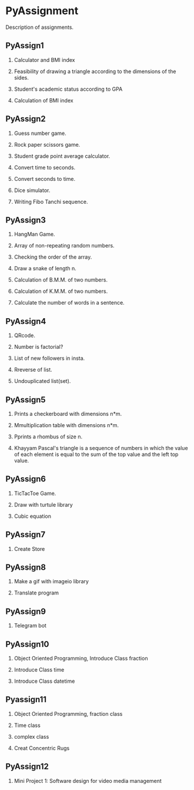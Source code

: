 # PyAssignment

Description of assignments. 

## PyAssign1

1. Calculator and BMI index

2. Feasibility of drawing a triangle according to the dimensions of the sides.

3. Student's academic status according to GPA

4. Calculation of BMI index


## PyAssign2

1. Guess number game.

2. Rock paper scissors game.

3. Student grade point average calculator.

4. Convert time to seconds.

5. Convert seconds to time.

6. Dice simulator.

7. Writing Fibo Tanchi sequence.


## PyAssign3

1. HangMan Game.

2. Array of non-repeating random numbers.

3. Checking the order of the array.

4. Draw a snake of length n.

5. Calculation of B.M.M. of two numbers.

6. Calculation of K.M.M. of two numbers.

7. Calculate the number of words in a sentence.

## PyAssign4

1. QRcode.

2. Number is factorial?

3. List of new followers in insta.

4. Rreverse of list.

5. Undouplicated list(set).

 ## PyAssign5

1. Prints a checkerboard with dimensions n*m.

2. Mmultiplication table with dimensions n*m.

3. Pprints a rhombus of size n.

4. Khayyam Pascal's triangle is a sequence of numbers in which the value of each 
element is equal to the sum of the top value and the left top value.

## PyAssign6

1. TicTacToe Game.

2. Draw with turtule library

3. Cubic equation

## PyAssign7

1. Create Store

## PyAssign8

1. Make a gif with imageio library

2. Translate program

## PyAssign9

1. Telegram bot

## PyAssign10

1. Object Oriented Programming, Introduce Class fraction

2. Introduce Class time

3. Introduce Class datetime

## Pyassign11

1. Object Oriented Programming, fraction class

2. Time class

3. complex class

4. Creat Concentric Rugs 

## PyAssign12

1. Mini Project 1: Software design for video media management




